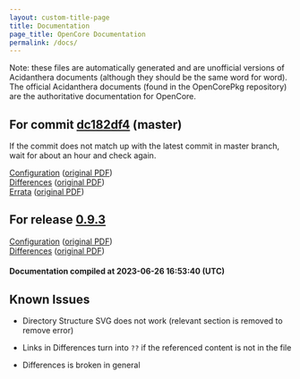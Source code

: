 ```yaml
---
layout: custom-title-page
title: Documentation
page_title: OpenCore Documentation
permalink: /docs/
---
```

Note: these files are automatically generated and are unofficial versions of Acidanthera documents (although they should be the same word for word). The official Acidanthera documents (found in the OpenCorePkg repository) are the authoritative documentation for OpenCore.

## For commit [dc182df4](https://github.com/acidanthera/OpenCorePkg/tree/dc182df42c519b70ff223bdbcd4d6de1455be362) (master)

If the commit does not match up with the latest commit in master branch, wait for about an hour and check again.

[Configuration](latest/Configuration.html) ([original PDF](https://github.com/acidanthera/OpenCorePkg/blob/dc182df42c519b70ff223bdbcd4d6de1455be362/Docs/Configuration.pdf))
<br>
[Differences](latest/Differences.html) ([original PDF](https://github.com/acidanthera/OpenCorePkg/blob/dc182df42c519b70ff223bdbcd4d6de1455be362/Docs/Differences/Differences.pdf))
<br>
[Errata](latest/Errata.html) ([original PDF](https://github.com/acidanthera/OpenCorePkg/blob/dc182df42c519b70ff223bdbcd4d6de1455be362/Docs/Errata/Errata.pdf))

## For release [0.9.3](https://github.com/acidanthera/OpenCorePkg/tree/0.9.3)

[Configuration](release/Configuration.html) ([original PDF](https://github.com/acidanthera/OpenCorePkg/blob/0.9.3/Docs/Configuration.pdf))
<br>
[Differences](release/Differences.html) ([original PDF](https://github.com/acidanthera/OpenCorePkg/blob/0.9.3/Docs/Differences/Differences.pdf))

#### Documentation compiled at 2023-06-26 16:53:40 (UTC)

## Known Issues

* Directory Structure SVG does not work (relevant section is removed to remove error)

* Links in Differences turn into `??` if the referenced content is not in the file

* Differences is broken in general
